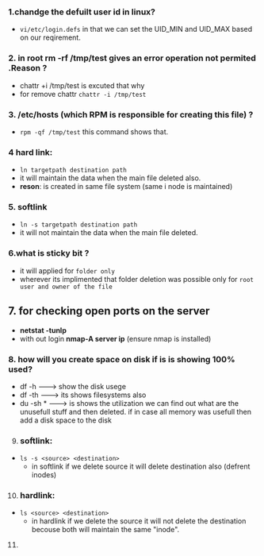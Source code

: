 ### 1.chandge the defuilt user id in linux?
* `vi/etc/login.defs`  in that we can set the  UID_MIN  and UID_MAX based on our reqirement.
### 2. in root rm -rf /tmp/test gives an error operation not permited .Reason ?
*  chattr +i /tmp/test is excuted that why
* for remove chattr `chattr -i /tmp/test`
### 3. /etc/hosts (which RPM is responsible for creating this file) ?
* `rpm -qf /tmp/test`  this command shows that.
### 4 hard link:
* `ln targetpath destination path`
* it will maintain the data when the main file deleted also.
* **reson**: is created in same file system (same i node is maintained)
### 5. softlink
* `ln -s targetpath destination path`
* it will not maintain the data when the main file deleted.
 ### 6.what is sticky bit ?
*  it will applied for `folder only`
* wherever its implimented that folder deletion was possible only for `root user and owner of the file` 
## 7. for checking open ports on the server
* **netstat -tunlp**
* with out login **nmap-A server ip** (ensure nmap is installed)
### 8. how will you create space on disk if is is showing 100% used?
* df -h ---> show the disk usege
* df -th ---> its shows filesystems also
* du -sh *  ---> is shows the utilization we can find out what are the unusefull stuff and then deleted. if in case all memory was usefull then add a disk space to the disk

9. ### softlink: 
* `ls -s <source> <destination>` 
    - in softlink if we delete source it will delete destination also (defrent inodes)
10. ### hardlink:
*  `ls <source> <destination>`
    - in hardlink if we delete the source it will not delete the destination becouse both will maintain the same "inode".
11. 


